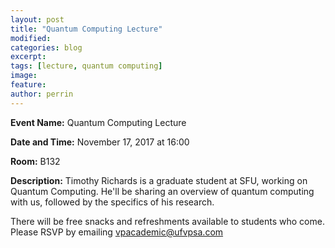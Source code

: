 ```yaml
---
layout: post
title: "Quantum Computing Lecture"
modified:
categories: blog
excerpt: 
tags: [lecture, quantum computing]
image:
feature:  
author: perrin
---
```


<b>Event Name:</b> Quantum Computing Lecture

<b>Date and Time:</b> November 17, 2017 at 16:00

<b>Room:</b> B132

<b>Description:</b> Timothy Richards is a graduate student at SFU, working on Quantum Computing. He'll be sharing an overview of quantum computing with us, followed by the specifics of his research.

There will be free snacks and refreshments available to students who come. Please RSVP by emailing vpacademic@ufvpsa.com

